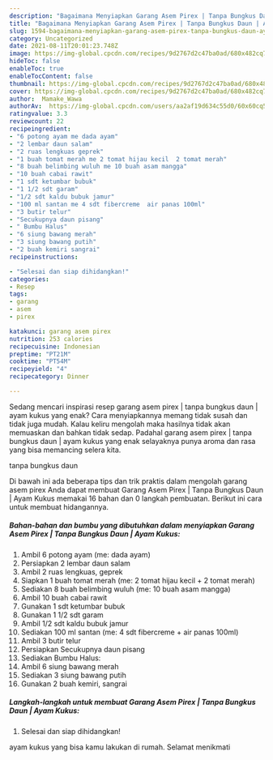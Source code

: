 ```yaml
---
description: "Bagaimana Menyiapkan Garang Asem Pirex | Tanpa Bungkus Daun | Ayam Kukus yang Enak Banget"
title: "Bagaimana Menyiapkan Garang Asem Pirex | Tanpa Bungkus Daun | Ayam Kukus yang Enak Banget"
slug: 1594-bagaimana-menyiapkan-garang-asem-pirex-tanpa-bungkus-daun-ayam-kukus-yang-enak-banget
category: Uncategorized
date: 2021-08-11T20:01:23.748Z
image: https://img-global.cpcdn.com/recipes/9d2767d2c47ba0ad/680x482cq70/garang-asem-pirex-tanpa-bungkus-daun-ayam-kukus-foto-resep-utama.jpg
hideToc: false
enableToc: true
enableTocContent: false
thumbnail: https://img-global.cpcdn.com/recipes/9d2767d2c47ba0ad/680x482cq70/garang-asem-pirex-tanpa-bungkus-daun-ayam-kukus-foto-resep-utama.jpg
cover: https://img-global.cpcdn.com/recipes/9d2767d2c47ba0ad/680x482cq70/garang-asem-pirex-tanpa-bungkus-daun-ayam-kukus-foto-resep-utama.jpg
author:  Mamake_Wawa
authorAv:  https://img-global.cpcdn.com/users/aa2af19d634c55d0/60x60cq50/avatar.jpg
ratingvalue: 3.3
reviewcount: 22
recipeingredient:
- "6 potong ayam me dada ayam"
- "2 lembar daun salam"
- "2 ruas lengkuas geprek"
- "1 buah tomat merah me 2 tomat hijau kecil  2 tomat merah"
- "8 buah belimbing wuluh me 10 buah asam mangga"
- "10 buah cabai rawit"
- "1 sdt ketumbar bubuk"
- "1 1/2 sdt garam"
- "1/2 sdt kaldu bubuk jamur"
- "100 ml santan me 4 sdt fibercreme  air panas 100ml"
- "3 butir telur"
- "Secukupnya daun pisang"
- " Bumbu Halus"
- "6 siung bawang merah"
- "3 siung bawang putih"
- "2 buah kemiri sangrai"
recipeinstructions:

- "Selesai dan siap dihidangkan!"
categories:
- Resep
tags:
- garang
- asem
- pirex

katakunci: garang asem pirex 
nutrition: 253 calories
recipecuisine: Indonesian
preptime: "PT21M"
cooktime: "PT54M"
recipeyield: "4"
recipecategory: Dinner

---
```



Sedang mencari inspirasi resep garang asem pirex | tanpa bungkus daun | ayam kukus yang enak? Cara menyiapkannya memang tidak susah dan tidak juga mudah. Kalau keliru mengolah maka hasilnya tidak akan memuaskan dan bahkan tidak sedap. Padahal garang asem pirex | tanpa bungkus daun | ayam kukus yang enak selayaknya punya aroma dan rasa yang bisa memancing selera kita.

 tanpa bungkus daun 

Di bawah ini ada beberapa tips dan trik praktis dalam mengolah garang asem pirex  Anda dapat membuat Garang Asem Pirex | Tanpa Bungkus Daun | Ayam Kukus memakai 16 bahan dan 0 langkah pembuatan. Berikut ini cara untuk membuat hidangannya.

<!--inarticleads1-->

##### Bahan-bahan dan bumbu yang dibutuhkan dalam menyiapkan Garang Asem Pirex | Tanpa Bungkus Daun | Ayam Kukus:

1. Ambil 6 potong ayam (me: dada ayam)
1. Persiapkan 2 lembar daun salam
1. Ambil 2 ruas lengkuas, geprek
1. Siapkan 1 buah tomat merah (me: 2 tomat hijau kecil + 2 tomat merah)
1. Sediakan 8 buah belimbing wuluh (me: 10 buah asam mangga)
1. Ambil 10 buah cabai rawit
1. Gunakan 1 sdt ketumbar bubuk
1. Gunakan 1 1/2 sdt garam
1. Ambil 1/2 sdt kaldu bubuk jamur
1. Sediakan 100 ml santan (me: 4 sdt fibercreme + air panas 100ml)
1. Ambil 3 butir telur
1. Persiapkan Secukupnya daun pisang
1. Sediakan  Bumbu Halus:
1. Ambil 6 siung bawang merah
1. Sediakan 3 siung bawang putih
1. Gunakan 2 buah kemiri, sangrai




<!--inarticleads2-->

##### Langkah-langkah untuk membuat Garang Asem Pirex | Tanpa Bungkus Daun | Ayam Kukus:


1. Selesai dan siap dihidangkan!



 ayam kukus yang bisa kamu lakukan di rumah. Selamat menikmati
